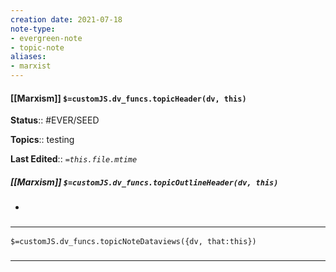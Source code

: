 ```yaml
---
creation date: 2021-07-18
note-type: 
- evergreen-note
- topic-note
aliases:
- marxist
---
```

 
#### [[Marxism]] `$=customJS.dv_funcs.topicHeader(dv, this)`


**Status**:: #EVER/SEED 

**Topics**::  testing

**Last Edited**:: *`=this.file.mtime`*

##### [[Marxism]] `$=customJS.dv_funcs.topicOutlineHeader(dv, this)`
- 

### <hr class="dataviews"/>

`$=customJS.dv_funcs.topicNoteDataviews({dv, that:this})`


### <hr class="references"/>